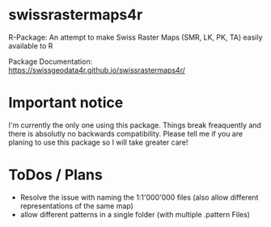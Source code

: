 # swissrastermaps4r
R-Package: An attempt to make Swiss Raster Maps (SMR, LK, PK, TA) easily available to R

Package Documentation: https://swissgeodata4r.github.io/swissrastermaps4r/


# Important notice

I'm currently the only one using this package. Things break freaquently and there is absolutly no backwards compatibility. Please tell me if you are planing to use this package so I will take greater care!

# ToDos / Plans

- Resolve the issue with naming the 1:1'000'000 files (also allow different representations of the same map)
- allow different patterns in a single folder (with multiple .pattern Files)
 
